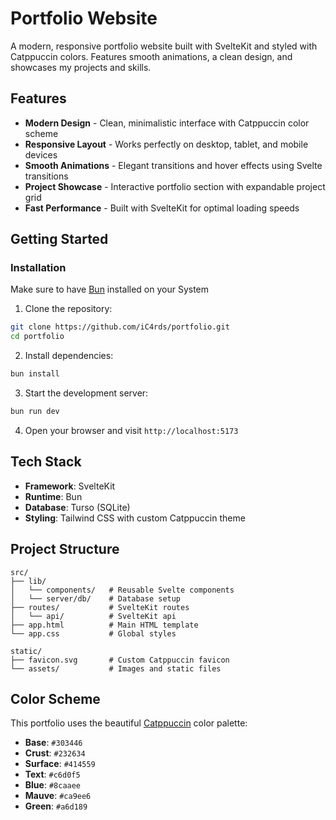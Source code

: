 # Portfolio Website

A modern, responsive portfolio website built with SvelteKit and styled with Catppuccin colors. Features smooth animations, a clean design, and showcases my projects and skills.

## Features

- **Modern Design** - Clean, minimalistic interface with Catppuccin color scheme
- **Responsive Layout** - Works perfectly on desktop, tablet, and mobile devices
- **Smooth Animations** - Elegant transitions and hover effects using Svelte transitions
- **Project Showcase** - Interactive portfolio section with expandable project grid
- **Fast Performance** - Built with SvelteKit for optimal loading speeds

## Getting Started

### Installation

Make sure to have [Bun](https://bun.sh/) installed on your System

1. Clone the repository:
```bash
git clone https://github.com/iC4rds/portfolio.git
cd portfolio
```

2. Install dependencies:
```bash
bun install
```

3. Start the development server:
```bash
bun run dev
```

4. Open your browser and visit `http://localhost:5173`

## Tech Stack

- **Framework**: SvelteKit
- **Runtime**: Bun
- **Database**: Turso (SQLite)
- **Styling**: Tailwind CSS with custom Catppuccin theme

## Project Structure

```
src/
├── lib/
│   └── components/   # Reusable Svelte components
│   └── server/db/    # Database setup
├── routes/           # SvelteKit routes
│   └── api/          # SvelteKit api
├── app.html          # Main HTML template
└── app.css           # Global styles

static/
├── favicon.svg       # Custom Catppuccin favicon
└── assets/           # Images and static files
```

## Color Scheme

This portfolio uses the beautiful [Catppuccin](https://catppuccin.com/) color palette:
- **Base**: `#303446`
- **Crust**: `#232634`
- **Surface**: `#414559`  
- **Text**: `#c6d0f5`
- **Blue**: `#8caaee`
- **Mauve**: `#ca9ee6`
- **Green**: `#a6d189`
